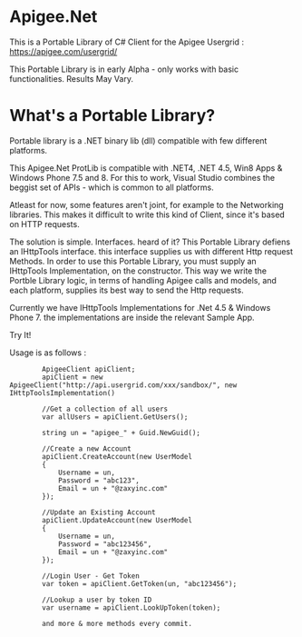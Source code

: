 Apigee.Net 
==========

This is a Portable Library of C# Client for the Apigee Usergrid : https://apigee.com/usergrid/

This Portable Library is in early Alpha - only works with basic functionalities.
Results May Vary. 

What's a Portable Library? 
=========
Portable library is a .NET binary lib (dll) compatible with few different platforms.

This Apigee.Net ProtLib is compatible with .NET4, .NET 4.5, Win8 Apps & Windows Phone 7.5 and 8.
For this to work, Visual Studio combines the beggist set of APIs - which is common to all platforms.

Atleast for now, some features aren't joint, for example to the Networking libraries.
This makes it difficult to write this kind of Client, since it's based on HTTP requests.

The solution is simple. Interfaces. heard of it?
This Portable Library defiens an IHttpTools interface. this interface supplies us with different
Http request Methods. 
In order to use this Portable Library, you must supply an IHttpTools Implementation, on the constructor.
This way we write the Portble Library logic, in terms of handling Apigee calls and models, and
each platform, supplies its best way to send the Http requests.

Currently we have IHttpTools Implementations for .Net 4.5 & Windows Phone 7.
the implementations are inside the relevant Sample App.

Try It!

Usage is as follows :


            ApigeeClient apiClient; 
            apiClient = new ApigeeClient("http://api.usergrid.com/xxx/sandbox/", new IHttpToolsImplementation()

            //Get a collection of all users 
            var allUsers = apiClient.GetUsers();

            string un = "apigee_" + Guid.NewGuid();

            //Create a new Account
            apiClient.CreateAccount(new UserModel
            {
                Username = un,
                Password = "abc123",
                Email = un + "@zaxyinc.com"
            });

            //Update an Existing Account
            apiClient.UpdateAccount(new UserModel
            {
                Username = un,
                Password = "abc123456",
                Email = un + "@zaxyinc.com"
            });

            //Login User - Get Token 
            var token = apiClient.GetToken(un, "abc123456");

            //Lookup a user by token ID
            var username = apiClient.LookUpToken(token);
            
            and more & more methods every commit.

